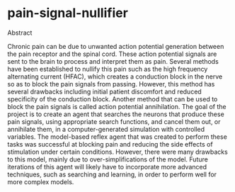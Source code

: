 # pain-signal-nullifier


Abstract

Chronic pain can be due to unwanted action potential generation between the pain receptor and the spinal cord. These action potential signals are sent to the brain to process and interpret them as pain. Several methods have been established to nullify this pain such as the high frequency alternating current (HFAC), which creates a conduction block in the nerve so as to block the pain signals from passing. However, this method has several drawbacks including initial patient discomfort and reduced specificity of the conduction block. Another method that can be used to block the pain signals is called action potential annihilation. The goal of the project is to create an agent that searches the neurons that produce these pain signals, using appropriate search functions, and cancel them out, or annihilate them, in a computer-generated simulation with controlled variables. The model-based reflex agent that was created to perform these tasks was successful at blocking pain and reducing the side effects of stimulation under certain conditions. However, there were many drawbacks to this model, mainly due to over-simplifications of the model. Future iterations of this agent will likely have to incorporate more advanced techniques, such as searching and learning, in order to perform well for more complex models.
